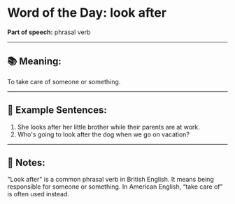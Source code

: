 # Word of the Day: **look after**

**Part of speech:** phrasal verb

---

## 📚 Meaning:
To take care of someone or something.

---

## 💬 Example Sentences:
1. She looks after her little brother while their parents are at work.  
2. Who's going to look after the dog when we go on vacation?

---

## 🧠 Notes:
"Look after" is a common phrasal verb in British English. It means being responsible for someone or something. In American English, “take care of” is often used instead.

